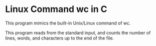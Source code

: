 # Linux Command wc in C
This program mimics the built-in Unix/Linux command of wc.

This program reads from the standard input, and counts the number of lines, words, and characters up to the end of the file.
